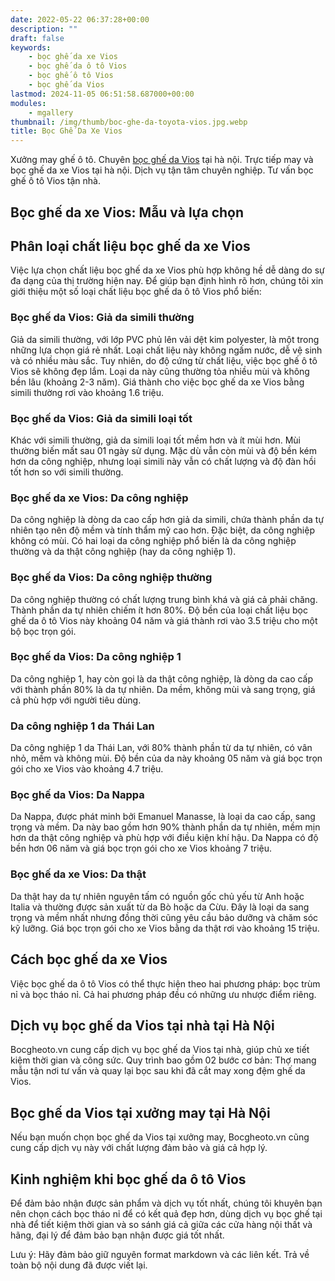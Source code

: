 ```yaml
---
date: 2022-05-22 06:37:28+00:00
description: ""
draft: false
keywords:
    - bọc ghế da xe Vios
    - bọc ghế da ô tô Vios
    - bọc ghế ô tô Vios
    - bọc ghế da Vios
lastmod: 2024-11-05 06:51:58.687000+00:00
modules:
    - mgallery
thumbnail: /img/thumb/boc-ghe-da-toyota-vios.jpg.webp
title: Bọc Ghế Da Xe Vios
---
```


Xưởng may ghế ô tô. Chuyên [bọc ghế da Vios](https://bocgheoto.vn/toyota/boc-ghe-da-xe-vios.html/) tại hà nội. Trực tiếp may và bọc ghế da xe Vios tại hà nội. Dịch vụ tận tâm chuyên nghiệp. Tư vấn bọc ghế ô tô Vios tận nhà.

## Bọc ghế da xe Vios: Mẫu và lựa chọn

## Phân loại chất liệu bọc ghế da xe Vios

Việc lựa chọn chất liệu bọc ghế da xe Vios phù hợp không hề dễ dàng do sự đa dạng của thị trường hiện nay. Để giúp bạn định hình rõ hơn, chúng tôi xin giới thiệu một số loại chất liệu bọc ghế da ô tô Vios phổ biến:

### Bọc ghế da Vios: Giả da simili thường

Giả da simili thường, với lớp PVC phủ lên vải dệt kim polyester, là một trong những lựa chọn giá rẻ nhất. Loại chất liệu này không ngấm nước, dễ vệ sinh và có nhiều màu sắc. Tuy nhiên, do độ cứng từ chất liệu, việc bọc ghế ô tô Vios sẽ không đẹp lắm. Loại da này cũng thường tỏa nhiều mùi và không bền lâu (khoảng 2-3 năm). Giá thành cho việc bọc ghế da xe Vios bằng simili thường rơi vào khoảng 1.6 triệu.

### Bọc ghế da Vios: Giả da simili loại tốt

Khác với simili thường, giả da simili loại tốt mềm hơn và ít mùi hơn. Mùi thường biến mất sau 01 ngày sử dụng. Mặc dù vẫn còn mùi và độ bền kém hơn da công nghiệp, nhưng loại simili này vẫn có chất lượng và độ đàn hồi tốt hơn so với simili thường. 

### Bọc ghế da xe Vios: Da công nghiệp 

Da công nghiệp là dòng da cao cấp hơn giả da simili, chứa thành phần da tự nhiên tạo nên độ mềm và tính thẩm mỹ cao hơn. Đặc biệt, da công nghiệp không có mùi. Có hai loại da công nghiệp phổ biến là da công nghiệp thường và da thật công nghiệp (hay da công nghiệp 1).

### Bọc ghế da Vios: Da công nghiệp thường

Da công nghiệp thường có chất lượng trung bình khá và giá cả phải chăng. Thành phần da tự nhiên chiếm ít hơn 80%. Độ bền của loại chất liệu bọc ghế da ô tô Vios này khoảng 04 năm và giá thành rơi vào 3.5 triệu cho một bộ bọc trọn gói.

### Bọc ghế da Vios: Da công nghiệp 1

Da công nghiệp 1, hay còn gọi là da thật công nghiệp, là dòng da cao cấp với thành phần 80% là da tự nhiên. Da mềm, không mùi và sang trọng, giá cả phù hợp với người tiêu dùng.

### Da công nghiệp 1 da Thái Lan

Da công nghiệp 1 da Thái Lan, với 80% thành phần từ da tự nhiên, có vân nhỏ, mềm và không mùi. Độ bền của da này khoảng 05 năm và giá bọc trọn gói cho xe Vios vào khoảng 4.7 triệu.

### Bọc ghế da Vios: Da Nappa

Da Nappa, được phát minh bởi Emanuel Manasse, là loại da cao cấp, sang trọng và mềm. Da này bao gồm hơn 90% thành phần da tự nhiên, mềm mịn hơn da thật công nghiệp và phù hợp với điều kiện khí hậu. Da Nappa có độ bền hơn 06 năm và giá bọc trọn gói cho xe Vios khoảng 7 triệu.

### Bọc ghế da xe Vios: Da thật

Da thật hay da tự nhiên nguyên tấm có nguồn gốc chủ yếu từ Anh hoặc Italia và thường được sản xuất từ da Bò hoặc da Cừu. Đây là loại da sang trọng và mềm nhất nhưng đồng thời cũng yêu cầu bảo dưỡng và chăm sóc kỹ lưỡng. Giá bọc trọn gói cho xe Vios bằng da thật rơi vào khoảng 15 triệu.

## Cách bọc ghế da xe Vios

Việc bọc ghế da ô tô Vios có thể thực hiện theo hai phương pháp: bọc trùm nỉ và bọc tháo nỉ. Cả hai phương pháp đều có những ưu nhược điểm riêng.

## Dịch vụ bọc ghế da Vios tại nhà tại Hà Nội

Bocgheoto.vn cung cấp dịch vụ bọc ghế da Vios tại nhà, giúp chủ xe tiết kiệm thời gian và công sức. Quy trình bao gồm 02 bước cơ bản: Thợ mang mẫu tận nơi tư vấn và quay lại bọc sau khi đã cắt may xong đệm ghế da Vios.

## Bọc ghế da Vios tại xưởng may tại Hà Nội

Nếu bạn muốn chọn bọc ghế da Vios tại xưởng may, Bocgheoto.vn cũng cung cấp dịch vụ này với chất lượng đảm bảo và giá cả hợp lý.

## Kinh nghiệm khi bọc ghế da ô tô Vios

Để đảm bảo nhận được sản phẩm và dịch vụ tốt nhất, chúng tôi khuyên bạn nên chọn cách bọc tháo nỉ để có kết quả đẹp hơn, dùng dịch vụ bọc ghế tại nhà để tiết kiệm thời gian và so sánh giá cả giữa các cửa hàng nội thất và hãng, đại lý để đảm bảo bạn nhận được giá tốt nhất.

Lưu ý: Hãy đảm bảo giữ nguyên format markdown và các liên kết. Trả về toàn bộ nội dung đã được viết lại.